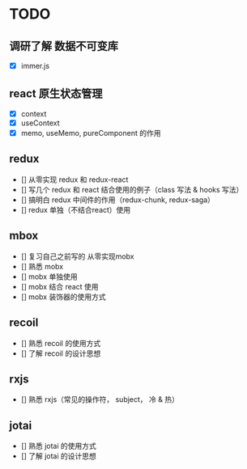 # TODO

## 调研了解 数据不可变库

- [x] immer.js

## react 原生状态管理

- [x] context
- [x] useContext
- [x] memo, useMemo, pureComponent 的作用

## redux

- [] 从零实现 redux 和 redux-react
- [] 写几个 redux 和 react 结合使用的例子（class 写法 & hooks 写法）
- [] 搞明白 redux 中间件的作用（redux-chunk, redux-saga）
- [] redux 单独（不结合react）使用

## mbox

- [] 复习自己之前写的 从零实现mobx
- [] 熟悉 mobx
- [] mobx 单独使用
- [] mobx 结合 react 使用
- [] mobx 装饰器的使用方式

## recoil

- [] 熟悉 recoil 的使用方式
- [] 了解 recoil 的设计思想

## rxjs

- [] 熟悉 rxjs（常见的操作符， subject， 冷 & 热）

## jotai

- [] 熟悉 jotai 的使用方式
- [] 了解 jotai 的设计思想
